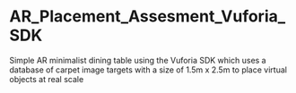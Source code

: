 # AR_Placement_Assesment_Vuforia_SDK
Simple AR minimalist dining table using the Vuforia SDK which uses a database of carpet image targets with a size of 1.5m x 2.5m to place virtual objects at real scale
